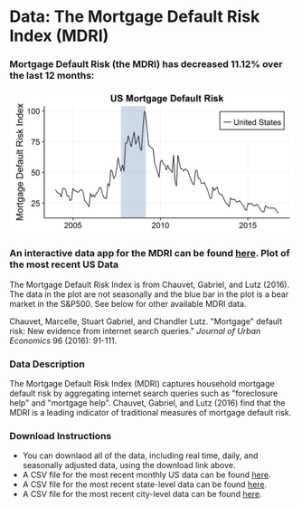 # Data: The Mortgage Default Risk Index (MDRI)

### Mortgage Default Risk (the MDRI) has decreased 11.12% over the last 12 months:

![US MDRI Plot](Data/mdri_us.png)

### An interactive data app for the MDRI can be found [here](XXX). Plot of the most recent US Data

The Mortgage Default Risk Index is from Chauvet, Gabriel, and Lutz
(2016). The data in the plot are not seasonally and the blue bar in the plot is
a bear market in the S&P500. See below for other available MDRI data.

Chauvet, Marcelle, Stuart Gabriel, and Chandler Lutz. "Mortgage"
default risk: New evidence from internet search queries." *Journal of
Urban Economics* 96 (2016): 91-111.

### Data Description

The Mortgage Default Risk Index (MDRI) captures household mortgage
default risk by aggregating internet search queries such as
"foreclosure help" and "mortgage help". Chauvet, Gabriel, and Lutz
(2016) find that the MDRI is a leading indicator of traditional
measures of mortgage default risk.

### Download Instructions

* You can downlaod all of the data, including real time, daily,
  and seasonally adjusted data, using the download link above.
* A CSV file for the most recent monthly US data can be found [here](Data/MDRI_US_nsa.csv).
* A CSV file for the most recent state-level data can be found [here](Data/MDRI_States_nsa.csv).
* A CSV file for the most recent city-level data can be found [here](Data/MDRI_Cities_nsa.csv).

